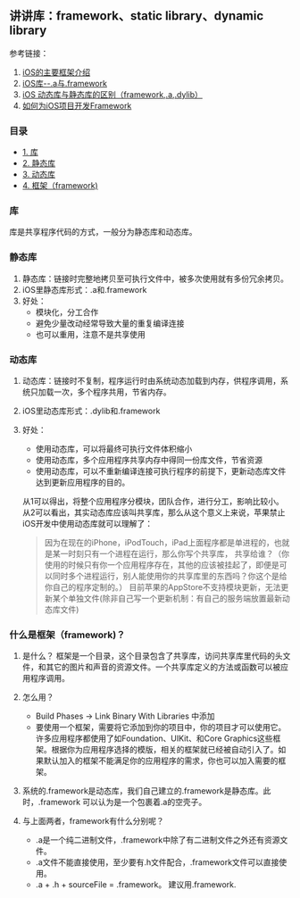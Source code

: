 ## 讲讲库：framework、static library、dynamic library

参考链接：
  1. [iOS的主要框架介绍](http://blog.csdn.net/yuhuangc/article/details/7575519)
  2. [iOS库--.a与.framework](http://www.tuicool.com/articles/7J7vai)
  3. [iOS 动态库与静态库的区别（framework,.a,.dylib）](http://www.th7.cn/Program/IOS/201503/405727.shtml)
  4. [如何为iOS项目开发Framework](http://ios.jobbole.com/81583/)

### 目录
* [1. 库](#1)
* [2. 静态库](#2)
* [3. 动态库](#3)
* [4. 框架（framework)](#4)

<h3 id="1">库</h3>

库是共享程序代码的方式，一般分为静态库和动态库。

<h3 id="2">静态库</h3>

1. 静态库：链接时完整地拷贝至可执行文件中，被多次使用就有多份冗余拷贝。
2. iOS里静态库形式：.a和.framework
3. 好处：
    * 模块化，分工合作
    * 避免少量改动经常导致大量的重复编译连接
    * 也可以重用，注意不是共享使用

<h3 id="3">动态库</h3>

1. 动态库：链接时不复制，程序运行时由系统动态加载到内存，供程序调用，系统只加载一次，多个程序共用，节省内存。
2. iOS里动态库形式：.dylib和.framework
3. 好处：
    * 使用动态库，可以将最终可执行文件体积缩小
    * 使用动态库，多个应用程序共享内存中得同一份库文件，节省资源
    * 使用动态库，可以不重新编译连接可执行程序的前提下，更新动态库文件达到更新应用程序的目的。

    从1可以得出，将整个应用程序分模块，团队合作，进行分工，影响比较小。
    从2可以看出，其实动态库应该叫共享库，那么从这个意义上来说，苹果禁止iOS开发中使用动态库就可以理解了：
    > 因为在现在的iPhone，iPodTouch，iPad上面程序都是单进程的，也就是某一时刻只有一个进程在运行，那么你写个共享库，
    > 共享给谁？（你使用的时候只有你一个应用程序存在，其他的应该被挂起了，即便是可以同时多个进程运行，别人能使用你的共享库里的东西吗？你这个是给你自己的程序定制的。）
    > 目前苹果的AppStore不支持模块更新，无法更新某个单独文件(除非自己写一个更新机制：有自己的服务端放置最新动态库文件)


<h3 id="4">什么是框架（framework)？</h3>

1. 是什么？
     框架是一个目录，这个目录包含了共享库，访问共享库里代码的头文件，和其它的图片和声音的资源文件。一个共享库定义的方法或函数可以被应用程序调用。

2. 怎么用？
    * Build Phases -> Link Binary With Libraries 中添加
    * 要使用一个框架，需要将它添加到你的项目中，你的项目才可以使用它。许多应用程序都使用了如Foundation、UIKit、和Core Graphics这些框架。根据你为应用程序选择的模版，相关的框架就已经被自动引入了。如果默认加入的框架不能满足你的应用程序的需求，你也可以加入需要的框架。

3. 系统的.framework是动态库，我们自己建立的.framework是静态库。此时，.framework 可以认为是一个包裹着.a的空壳子。

4. 与上面两者，framework有什么分别呢？
    * .a是一个纯二进制文件，.framework中除了有二进制文件之外还有资源文件。
    * .a文件不能直接使用，至少要有.h文件配合，.framework文件可以直接使用。
    * .a + .h + sourceFile = .framework。
    建议用.framework.
